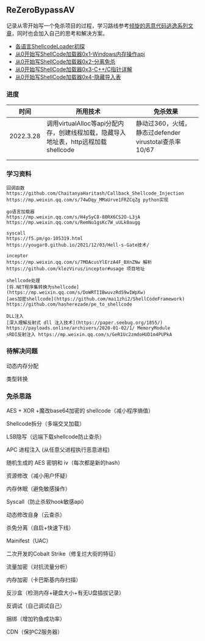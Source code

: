 ## ReZeroBypassAV

记录从零开始写一个免杀项目的过程，学习路线参考[倾旋的恶意代码逃逸系列文章](https://github.com/Rvn0xsy/BadCode)，同时也会加入自己的思考和解决方案。

- [各语言ShellcodeLoader初探](https://luckyfuture.top/ShellcodeLoader.html)
- [从0开始写ShellCode加载器0x1-Windows内存操作api](https://luckyfuture.top/BypassAVLearning.html)
- [从0开始写ShellCode加载器0x2-分离免杀](https://luckyfuture.top/BypassAVLearning2.html)
- [从0开始写ShellCode加载器0x3-C++/C指针详解](https://luckyfuture.top/Cpp&CPointer.html)
- [从0开始写ShellCode加载器0x4-隐藏导入表](https://luckyfuture.top/BypassAVLearning4.html)

### 进度

| 时间      | 所用技术                                                     | 免杀效果                                              |
| --------- | ------------------------------------------------------------ | ----------------------------------------------------- |
| 2022.3.28 | 调用virtualAlloc等api分配内存，创建线程加载，隐藏导入地址表，http远程加载shellcode | 静动过360，火绒，静态过defender virustotal查杀率10/67 |
|           |                                                              |                                                       |
|           |                                                              |                                                       |



### 学习资料

~~~
回调函数
https://github.com/ChaitanyaHaritash/Callback_Shellcode_Injection
https://mp.weixin.qq.com/s/74wDqy_MMaUrve1FRZCqZg python实现
~~~

~~~
go语言加载器
https://mp.weixin.qq.com/s/H4ySyC8-80RX6CS2O-L3jA
https://mp.weixin.qq.com/s/RemNu1gsKc7W_uULk0augg
~~~

~~~
syscall
https://f5.pm/go-105319.html
https://yougar0.github.io/2021/12/03/Hell-s-Gate技术/
~~~

~~~
inceptor
https://mp.weixin.qq.com/s/7MOAcusYlErzA4F_BXnZNw 解析
https://github.com/klezVirus/inceptor#usage 项目地址
~~~

~~~
shellcode处理
[将.NET程序集转换为shellcode](https://mp.weixin.qq.com/s/DoWRTIIBwuvzRd59wIWpXw)
[aes加密shellcode](https://github.com/mai1zhi2/ShellCodeFramework)
https://github.com/hasherezade/pe_to_shellcode
~~~

~~~
DLL注入
[深入理解反射式 dll 注入技术](https://paper.seebug.org/1855/)
https://payloads.online/archivers/2020-01-02/1/ MemoryModule
sRDI反射注入 https://mp.weixin.qq.com/s/GeR1Uc2zmdoHUD1m4PUPkA
~~~



### 待解决问题

动态内存分配

类型转换

### 免杀思路

AES + XOR +魔改base64加密的 shellcode（减小程序熵值）

Shellcode拆分（多端交叉加载）

LSB隐写（远端下载shellcode防止查杀）

APC 进程注入 (从任意父进程执行恶意进程)

随机生成的 AES 密钥和 iv（每次都是新的hash）

资源修改（减小用户怀疑）

内存休眠（避免敏感操作）

Syscall（防止杀软hook敏感api）

动态修改自身（云查杀）

杀免分离（自启+快速下线）

Mainifest（UAC）

二次开发的Cobalt Strike（修复烂大街的特征）

流量加密（对抗流量分析）

内存加密（卡巴斯基内存扫描）

反沙盒（检测内存+硬盘大小+有无U盘插拔记录）

反调试（自己调试自己）

捆绑（增加钓鱼成功率）

CDN（保护C2服务器）

